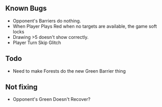 ## Known Bugs

- Opponent's Barriers do nothing.
- When Player Plays Red when no targets are available, the game soft locks
- Drawing >5 doesn't show correctly.
- Player Turn Skip Glitch

## Todo

- Need to make Forests do the new Green Barrier thing

## Not fixing

- Opponent's Green Doesn't Recover?
